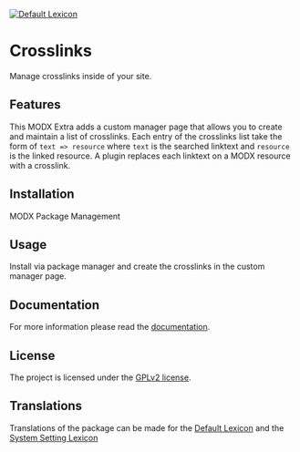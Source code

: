 [![Default Lexicon](https://hosted.weblate.org/widget/modx-extras/crosslinks/standard/svg-badge.svg)](https://hosted.weblate.org/projects/modx-extras/crosslinks/standard/)

# Crosslinks

Manage crosslinks inside of your site.

## Features

This MODX Extra adds a custom manager page that allows you to create and
maintain a list of crosslinks. Each entry of the crosslinks list take the form
of `text => resource` where `text` is the searched linktext and `resource` is
the linked resource. A plugin replaces each linktext on a MODX resource with a
crosslink.

## Installation

MODX Package Management

## Usage

Install via package manager and create the crosslinks in the custom manager page.

## Documentation

For more information please read the [documentation](https://jako.github.io/Crosslinks/).

## License

The project is licensed under the [GPLv2 license](https://github.com/Jako/Crosslinks/blob/master/core/components/crosslinks/docs/license.md).

## Translations

Translations of the package can be made for the [Default Lexicon](https://hosted.weblate.org/projects/modx-extras/crosslinks/standard/) and the [System Setting Lexicon](https://hosted.weblate.org/projects/modx-extras/crosslinks/system-settings/)

